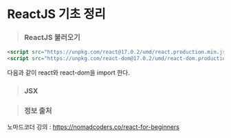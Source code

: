 # ReactJS 기초 정리
>### ReactJS 불러오기 
```html
<script src="https://unpkg.com/react@17.0.2/umd/react.production.min.js"></script>
<script src="https://unpkg.com/react-dom@17.0.2/umd/react-dom.production.min.js"></script>
```
다음과 같이 react와 react-dom을 import 한다.
>### JSX



>### 정보 출처
노마드코더 강의 : https://nomadcoders.co/react-for-beginners
